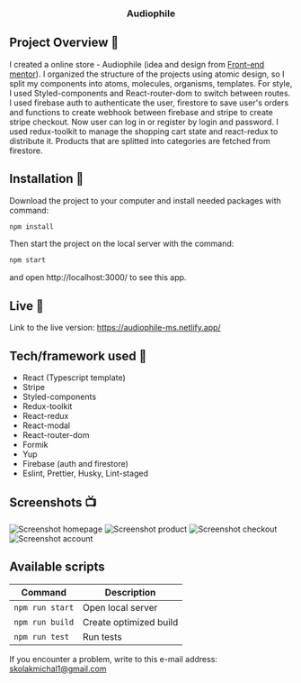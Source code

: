 <h3 align="center">Audiophile</h3>

## Project Overview 🎉

I created a online store - Audiophile (idea and design from <a href="https://www.frontendmentor.io/challenges/audiophile-ecommerce-website-C8cuSd_wx">Front-end mentor</a>). I organized the structure of the projects using atomic design, so I split my components into atoms, molecules, organisms, templates. For style, I used Styled-components and React-router-dom to switch between routes. I used firebase auth to authenticate the user, firestore to save user's orders and functions to create webhook between firebase and stripe to create stripe checkout. Now user can log in or register by login and password. I used redux-toolkit to manage the shopping cart state and react-redux to distribute it. Products that are splitted into categories
are fetched from firestore.

## Installation 💾

Download the project to your computer and install needed packages with command:

```sh
npm install
```

Then start the project on the local server with the command:

```sh
npm start
```

and open http://localhost:3000/ to see this app.

## Live 📍

Link to the live version: https://audiophile-ms.netlify.app/

## Tech/framework used 🔧

- React (Typescript template)
- Stripe
- Styled-components
- Redux-toolkit
- React-redux
- React-modal
- React-router-dom
- Formik
- Yup
- Firebase (auth and firestore)
- Eslint, Prettier, Husky, Lint-staged

## Screenshots 📺

![Screenshot homepage](https://user-images.githubusercontent.com/76774237/201381107-8dbaa183-61e0-4a6f-a229-b481a16881c6.png)
![Screenshot product](https://user-images.githubusercontent.com/76774237/201381105-0e6c3acb-f113-4ee0-b5c1-123bbed7c139.png)
![Screenshot checkout](https://user-images.githubusercontent.com/76774237/201381103-e791b576-c927-4193-b091-a34238456a73.png)
![Screenshot account](https://user-images.githubusercontent.com/76774237/201381100-bcdbc23d-5b74-4efb-86bb-b6916f35f2df.png)

## Available scripts

| Command         | Description            |
| --------------- | ---------------------- |
| `npm run start` | Open local server      |
| `npm run build` | Create optimized build |
| `npm run test`  | Run tests              |

If you encounter a problem, write to this e-mail address: [skolakmichal1@gmail.com](mailto:skolakmichal1@gmail.com)
